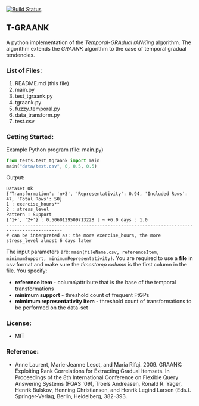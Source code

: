 [![Build Status](https://travis-ci.org/owuordickson/tgraank.svg?branch=master)](https://travis-ci.org/owuordickson/tgraank)
## T-GRAANK
A python implementation of the <i>Temporal-GRAdual rANKing</i> algorithm. The algorithm extends the <i>GRAANK</i> algorithm to the case of temporal gradual tendencies.<br>
<!-- Research paper published at FuzzIEEE 2019 International Conference on Fuzzy Systems (New Orleans): link<br> -->

### List of Files:
1. README.md (this file)
2. main.py
3. test_tgraank.py
4. tgraank.py
5. fuzzy_temporal.py
6. data_transform.py
7. test.csv

### Getting Started:
Example Python program (file: main.py)<br>
```python
from tests.test_tgraank import main
main("data/test.csv", 0, 0.5, 0.5)
```

Output:
```
Dataset Ok
{'Transformation': 'n+3', 'Representativity': 0.94, 'Included Rows': 47, 'Total Rows': 50}
1 : exercise_hours**
2 : stress_level
Pattern : Support
{'1+', '2+'} : 0.5060129509713228 | ~ +6.0 days : 1.0
-------------------------------------------------------------------------------------------
# can be interpreted as: the more exercise_hours, the more stress_level almost 6 days later
```

The input parameters are: ```main(fileName.csv, referenceItem, minimumSupport, minimumRepresentativity)```. You are required to use a <strong>file</strong> in csv format and make sure the <i>timestamp column</i> is the first column in the file. You specify:
* <strong>reference item</strong> - column\attribute that is the base of the temporal transformations
* <strong>minimum support</strong> - threshold count of frequent FtGPs
* <strong>mimimum representativity item</strong> - threshold count of transformations to be performed on the data-set
  
### License:
* MIT

### Reference:
* Anne Laurent, Marie-Jeanne Lesot, and Maria Rifqi. 2009. GRAANK: Exploiting Rank Correlations for Extracting Gradual Itemsets. In Proceedings of the 8th International Conference on Flexible Query Answering Systems (FQAS '09), Troels Andreasen, Ronald R. Yager, Henrik Bulskov, Henning Christiansen, and Henrik Legind Larsen (Eds.). Springer-Verlag, Berlin, Heidelberg, 382-393.
